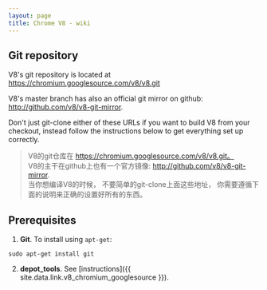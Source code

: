 ```yaml
---
layout: page
title: Chrome V8 - wiki
---
```



## Git repository

V8's git repository is located at https://chromium.googlesource.com/v8/v8.git  

V8's master branch has also an official git mirror on github: http://github.com/v8/v8-git-mirror.  

Don't just git-clone either of these URLs if you want to build V8 from your checkout, instead follow the instructions below to get everything set up correctly.  



> V8的git仓库在 https://chromium.googlesource.com/v8/v8.git。  
> V8的主干在github上也有一个官方镜像: http://github.com/v8/v8-git-mirror.  
> 当你想编译V8的时候， 不要简单的git-clone上面这些地址， 你需要遵循下面的说明来正确的设置好所有的东西。  


## Prerequisites


1. **Git**. To install using `apt-get`:  

```
sudo apt-get install git
```

2. **depot_tools**. See [instructions]({{ site.data.link.v8_chromium_googlesource }}).  











